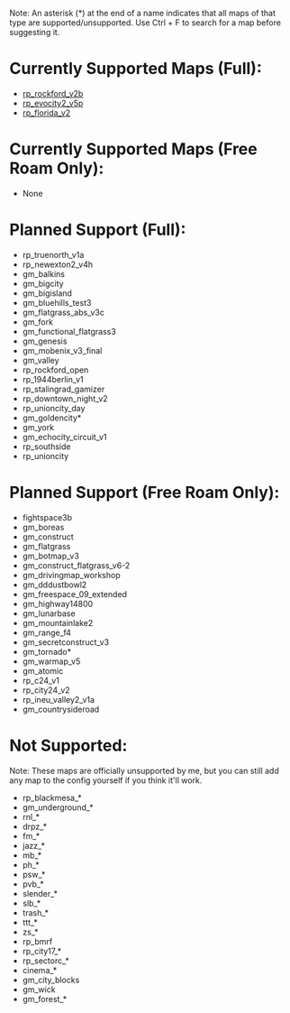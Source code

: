 Note: An asterisk (*) at the end of a name indicates that all maps of that type are supported/unsupported. Use Ctrl + F to search for a map before suggesting it.

# Currently Supported Maps (Full):
- [rp_rockford_v2b](https://steamcommunity.com/sharedfiles/filedetails/?id=622810630)
- [rp_evocity2_v5p](https://steamcommunity.com/sharedfiles/filedetails/?id=538207599)
- [rp_florida_v2](https://steamcommunity.com/workshop/filedetails/?id=1526892946)

# Currently Supported Maps (Free Roam Only):
- None

# Planned Support (Full):
- rp_truenorth_v1a
- rp_newexton2_v4h
- gm_balkins
- gm_bigcity
- gm_bigisland
- gm_bluehills_test3
- gm_flatgrass_abs_v3c
- gm_fork
- gm_functional_flatgrass3
- gm_genesis
- gm_mobenix_v3_final
- gm_valley
- rp_rockford_open
- rp_1944berlin_v1
- rp_stalingrad_gamizer
- rp_downtown_night_v2
- rp_unioncity_day
- gm_goldencity*
- gm_york
- gm_echocity_circuit_v1
- rp_southside
- rp_unioncity

# Planned Support (Free Roam Only):
- fightspace3b
- gm_boreas
- gm_construct
- gm_flatgrass
- gm_botmap_v3
- gm_construct_flatgrass_v6-2
- gm_drivingmap_workshop
- gm_dddustbowl2
- gm_freespace_09_extended
- gm_highway14800
- gm_lunarbase
- gm_mountainlake2
- gm_range_f4
- gm_secretconstruct_v3
- gm_tornado*
- gm_warmap_v5
- gm_atomic
- rp_c24_v1
- rp_city24_v2
- rp_ineu_valley2_v1a
- gm_countrysideroad

# Not Supported:
Note: These maps are officially unsupported by me, but you can still add any map to the config yourself if you think it'll work.
- rp_blackmesa_*
- gm_underground_*
- rnl_*
- drpz_*
- fm_*
- jazz_*
- mb_*
- ph_*
- psw_*
- pvb_*
- slender_*
- slb_*
- trash_*
- ttt_*
- zs_*
- rp_bmrf
- rp_city17_*
- rp_sectorc_*
- cinema_*
- gm_city_blocks
- gm_wick
- gm_forest_*

